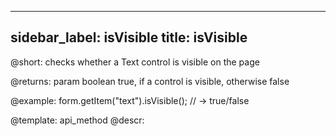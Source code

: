 
---
sidebar_label: isVisible
title: isVisible
---          

@short: checks whether a Text control is visible on the page

@returns:
param   boolean     true, if a control is visible, otherwise false


@example:
form.getItem("text").isVisible(); 
// -> true/false

@template: api_method
@descr:



